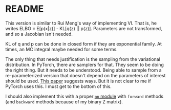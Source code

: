 # README

This version is similar to Rui Meng's way of implementing VI.
That is, he writes ELBO = E[p(x|z)] - KL[q(z) || p(z)].
Parameters are not transformed, and so a Jacobian isn't needed.

KL of q and p can be done in closed form if they are exponential
family. At times, an MC integral maybe needed for some terms.

The only thing that needs justification is the sampling from the variational
distribution. In PyTorch, there are samplers for that. They seem to be doing
the right thing. But it needs to be understood. Being able to sample from a
re-parameterized version that doesn't depend on the parameters of interest
should be used. [This paper][1] suggests ways. But it is not clear to me if
PyTorch uses this. I must get to the bottom of this.

I should also implement this with a proper [`nn` module][3] with `forward`
methods (and `backward` methods because of my binary Z matrix).

[1]: https://arxiv.org/pdf/1806.01851.pdf
[2]: https://pytorch.org/docs/stable/distributions.html#gamma
[3]: https://pytorch.org/docs/stable/nn.html
